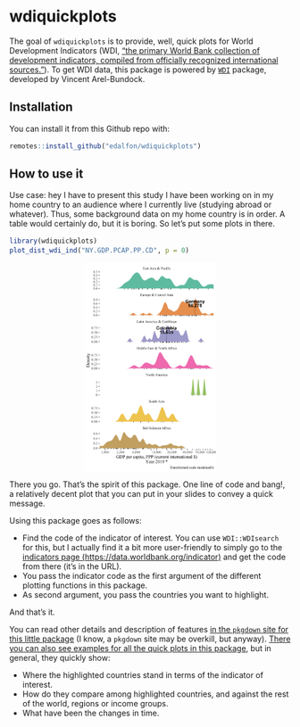 
<!-- README.md is generated from README.Rmd. Please edit that file -->

# wdiquickplots

<!-- badges: start -->

<!-- badges: end -->

The goal of `wdiquickplots` is to provide, well, quick plots for World
Development Indicators (WDI, [“the primary World Bank collection of
development indicators, compiled from officially recognized
international sources.”](https://databank.worldbank.org/home.aspx)). To
get WDI data, this package is powered by
[`WDI`](http://vincentarelbundock.github.io/WDI/) package, developed by
Vincent Arel-Bundock.

## Installation

You can install it from this Github repo with:

``` r
remotes::install_github("edalfon/wdiquickplots")
```

## How to use it

Use case: hey I have to present this study I have been working on in my
home country to an audience where I currently live (studying abroad or
whatever). Thus, some background data on my home country is in order. A
table would certainly do, but it is boring. So let’s put some plots in
there.

``` r
library(wdiquickplots)
plot_dist_wdi_ind("NY.GDP.PCAP.PP.CD", p = 0)
```

<img src="man/figures/README-dist-1.svg" width="47%" style="display: block; margin: auto;" />

There you go. That’s the spirit of this package. One line of code and
bang\!, a relatively decent plot that you can put in your slides to
convey a quick message.

Using this package goes as follows:

  - Find the code of the indicator of interest. You can use
    `WDI::WDIsearch` for this, but I actually find it a bit more
    user-friendly to simply go to the [indicators page
    (https://data.worldbank.org/indicator)](https://data.worldbank.org/indicator)
    and get the code from there (it’s in the URL).
  - You pass the indicator code as the first argument of the different
    plotting functions in this package.
  - As second argument, you pass the countries you want to highlight.

And that’s it.

You can read other details and description of features [in the `pkgdown`
site for this little package](https://edalfon.github.io/wdiquickplots/)
(I know, a `pkgdown` site may be overkill, but anyway). [There you can
also see examples for all the quick plots in this
package](https://edalfon.github.io/wdiquickplots/docs/articles/wdiquickplots.html),
but in general, they quickly show:

  - Where the highlighted countries stand in terms of the indicator of
    interest.
  - How do they compare among highlighted countries, and against the
    rest of the world, regions or income groups.
  - What have been the changes in time.
